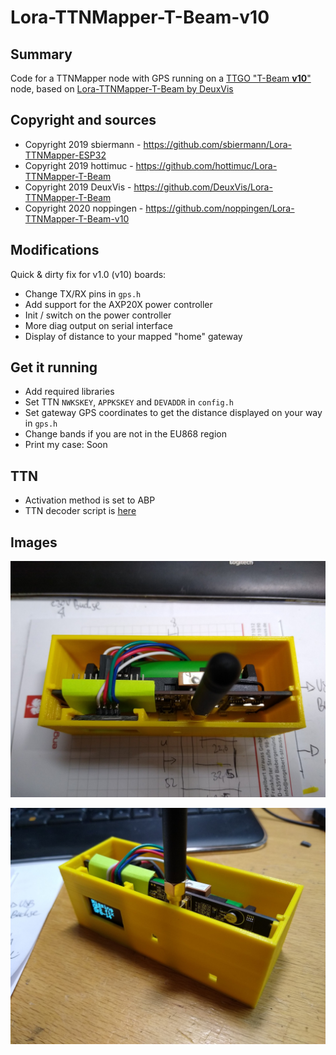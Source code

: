 # Lora-TTNMapper-T-Beam-v10

## Summary

Code for a TTNMapper node with GPS running on a [TTGO "T-Beam **v10**"](https://www.amazon.de/DollaTek-T-Beam-Drahtloses-Bluetooth-Batteriehalter/dp/B07RWY36ZY) node, based on [Lora-TTNMapper-T-Beam by DeuxVis](https://github.com/DeuxVis/Lora-TTNMapper-T-Beam)

## Copyright and sources

 * Copyright 2019 sbiermann - https://github.com/sbiermann/Lora-TTNMapper-ESP32
 * Copyright 2019 hottimuc  - https://github.com/hottimuc/Lora-TTNMapper-T-Beam
 * Copyright 2019 DeuxVis   - https://github.com/DeuxVis/Lora-TTNMapper-T-Beam
 * Copyright 2020 noppingen - https://github.com/noppingen/Lora-TTNMapper-T-Beam-v10

## Modifications

Quick & dirty fix for v1.0 (v10) boards:

* Change TX/RX pins in `gps.h`
* Add support for the AXP20X power controller
* Init / switch on the power controller
* More diag output on serial interface
* Display of distance to your mapped "home" gateway

## Get it running

* Add required libraries
* Set TTN `NWKSKEY`, `APPKSKEY` and `DEVADDR` in `config.h`
* Set gateway GPS coordinates to get the distance displayed on your way in `gps.h`
* Change bands if you are not in the EU868 region
* Print my case: Soon

## TTN

* Activation method is set to ABP
* TTN decoder script is [here](TTN-decoder.script)

## Images

![Mapper Node #1](ttnmapper_t-beam_v10_01.jpg)

![Mapper Node #2](ttnmapper_t-beam_v10_02.jpg)
